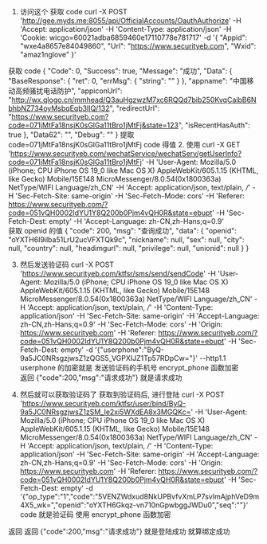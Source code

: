 1. 访问这个 获取 code
   curl -X POST 'http://gee.myds.me:8055/api/OfficialAccounts/OauthAuthorize' -H 'Accept: application/json' -H 'Content-Type: application/json' -H 'Cookie: wicgo=60021adba6859460e17110778e781717' -d '{
   "Appid": "wxe4a8657e84049860",
   "Url": "https://www.securityeb.com",
   "Wxid": "amaz1nglove"
   }'

获取 code {
"Code": 0,
"Success": true,
"Message": "成功",
"Data": {
"BaseResponse": {
"ret": 0,
"errMsg": {
"string": ""
}
},
"appname": "中国移动高频骚扰电话防护",
"appiconUrl": "http://wx.qlogo.cn/mmhead/Q3auHgzwzM7xc6RQQd7bib250KvqCaibB6NbhbNZ734oyMsbqEqb3IIQ/132",
"redirectUrl": "https://www.securityeb.com?code=071jMtFa18nsjK0sGlGa11tBro1jMtFj&state=123",
"isRecentHasAuth": true
},
"Data62": "",
"Debug": ""
}
提取 code=071jMtFa18nsjK0sGlGa11tBro1jMtFj code 得值 
2. 使用 curl -X GET 'https://www.securityeb.com/wechatService/wechatServ/getUserInfo?code=071jMtFa18nsjK0sGlGa11tBro1jMtFj' -H 'User-Agent: Mozilla/5.0 (iPhone; CPU iPhone OS 19_0 like Mac OS X) AppleWebKit/605.1.15 (KHTML, like Gecko) Mobile/15E148 MicroMessenger/8.0.54(0x1800363a) NetType/WIFI Language/zh_CN' -H 'Accept: application/json, text/plain, _/_' -H 'Sec-Fetch-Site: same-origin' -H 'Sec-Fetch-Mode: cors' -H 'Referer: https://www.securityeb.com/?code=051vQH0002IdYU1Y8Q200b0Pjm4vQH0R&state=ebupt' -H 'Sec-Fetch-Dest: empty' -H 'Accept-Language: zh-CN,zh-Hans;q=0.9'  
获取 openid 的值 {
"code": 200,
"msg": "查询成功",
"data": {
"openid": "oYXTH6I9ilba51LrU2ucVFXTQk9c",
"nickname": null,
"sex": null,
"city": null,
"country": null,
"headimgurl": null,
"privilege": null,
"unionid": null
}
}

3. 然后发送验证码 curl -X POST 'https://www.securityeb.com/ktfsr/sms/send/sendCode' -H 'User-Agent: Mozilla/5.0 (iPhone; CPU iPhone OS 19_0 like Mac OS X) AppleWebKit/605.1.15 (KHTML, like Gecko) Mobile/15E148 MicroMessenger/8.0.54(0x1800363a) NetType/WIFI Language/zh_CN' -H 'Accept: application/json, text/plain, _/_' -H 'Content-Type: application/json' -H 'Sec-Fetch-Site: same-origin' -H 'Accept-Language: zh-CN,zh-Hans;q=0.9' -H 'Sec-Fetch-Mode: cors' -H 'Origin: https://www.securityeb.com' -H 'Referer: https://www.securityeb.com/?code=051vQH0002IdYU1Y8Q200b0Pjm4vQH0R&state=ebupt' -H 'Sec-Fetch-Dest: empty' -d '{"userphone":"ByQ-9a5JC0NRsgzjwsZ1zQGS5_VGPXIJZ1Tp57RDpCw="}' --http1.1
   userphone 的加密就是 发送验证码的手机号 encrypt_phone 函数加密  
   返回 {"code":200,"msg":"请求成功"} 就是请求成功

4. 然后就可以获取验证码了 获取到验证码后, 进行登陆 curl -X POST 'https://www.securityeb.com/ktfsr/user/bind/ByQ-9a5JC0NRsgzjwsZ1zSM_Ie2xi5WXdEA8x3MGQKc=' -H 'User-Agent: Mozilla/5.0 (iPhone; CPU iPhone OS 19_0 like Mac OS X) AppleWebKit/605.1.15 (KHTML, like Gecko) Mobile/15E148 MicroMessenger/8.0.54(0x1800363a) NetType/WIFI Language/zh_CN' -H 'Accept: application/json, text/plain, _/_' -H 'Content-Type: application/json' -H 'Sec-Fetch-Site: same-origin' -H 'Accept-Language: zh-CN,zh-Hans;q=0.9' -H 'Sec-Fetch-Mode: cors' -H 'Origin: https://www.securityeb.com' -H 'Referer: https://www.securityeb.com/?code=051vQH0002IdYU1Y8Q200b0Pjm4vQH0R&state=ebupt' -H 'Sec-Fetch-Dest: empty' -d '{"op_type":"1","code":"5VENZWdxud8NkUPBvfvXmLP7svImAjphVeD9m4X5_wk=","openid":"oYXTH6Gkqz-vn710nGpwbggJWDu0","seq":""}'
   code 就是验证码 使用 encrypt_phone 函数加密

返回 返回 {"code":200,"msg":"请求成功"} 就是登陆成功 就算绑定成功

